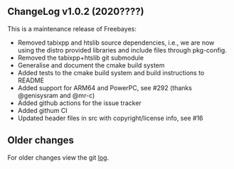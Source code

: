 ## ChangeLog v1.0.2 (2020????)

This is a maintenance release of Freebayes:

+ Removed tabixpp and htslib source dependencies, i.e., we are now using
  the distro provided libraries and include files through pkg-config.
+ Removed the tabixpp+htslib git submodule
+ Generalise and document the cmake build system
+ Added tests to the cmake build system and build instructions to README
+ Added support for ARM64 and PowerPC, see #292 (thanks @genisysram and @mr-c)
+ Added github actions for the issue tracker
+ Added githum CI
+ Updated header files in src with copyright/license info, see #16

## Older changes

For older changes view the git [log](https://github.com/vcflib/vcflib/commits/master).
